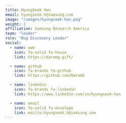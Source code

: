 ```yaml
---
title: HyungSeok Han
email: hyungseok.h@samsung.com
image: "/images/hyungseok-han.png"
weight: 2
affiliation: Samsung Research America
team: "leader"
role: "Bug Discovery Leader"
social:
  - name: www
    icon: fa-solid fa-house
    link: https://daramg.gift/

  - name: github
    icon: fa-brands fa-github
    link: https://github.com/DaramG

  - name: linkedin
    icon: fa-brands fa-linkedin
    link: https://www.linkedin.com/in/hyungseok-han

  - name: email
    icon: fa-solid fa-envelope
    link: mailto:hyungseok.h@samsung.com
---
```

